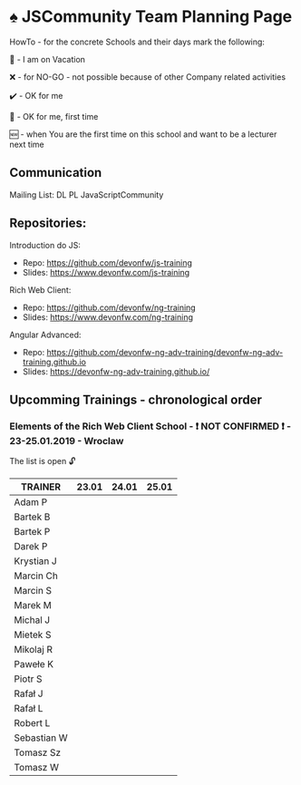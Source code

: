 # :spades: JSCommunity Team Planning Page

HowTo - for the concrete Schools and their days mark the following:

:palm_tree: - I am on Vacation

:x: - for NO-GO - not possible because of other Company related activities

:heavy_check_mark: - OK for me

:beginner: - OK for me, first time

:new: - when You are the first time on this school and want to be a lecturer next time

## Communication

Mailing List: DL PL JavaScriptCommunity

## Repositories:

Introduction do JS: 
* Repo: https://github.com/devonfw/js-training
* Slides: https://www.devonfw.com/js-training

Rich Web Client: 
* Repo: https://github.com/devonfw/ng-training
* Slides: https://www.devonfw.com/ng-training 

Angular Advanced: 
* Repo: https://github.com/devonfw-ng-adv-training/devonfw-ng-adv-training.github.io
* Slides: https://devonfw-ng-adv-training.github.io/

## Upcomming Trainings - chronological order

### Elements of the Rich Web Client School - :exclamation: NOT CONFIRMED :exclamation: - 23-25.01.2019 - Wroclaw
The list is open :unlock:

| TRAINER       |      23.01	     |      24.01       |      25.01	     |
| --            |      :---:       |      :---:       |      :---:       |
| Adam P        |                  |                  |                  |
| Bartek B      |                  |                  |                  |
| Bartek P      |                  |                  |                  |
| Darek P       |                  |                  |                  |
| Krystian J    |                  |                  |                  |
| Marcin Ch     |                  |                  |                  |
| Marcin S      |                  |                  |                  |
| Marek M       |                  |                  |                  |
| Michal J      |                  |                  |                  |
| Mietek S      |                  |                  |                  |
| Mikolaj R     |                  |                  |                  |
| Pawełe K      |                  |                  |                  |
| Piotr S       |                  |                  |                  |
| Rafał J       |                  |                  |                  |
| Rafał L       |                  |                  |                  |
| Robert L      |                  |                  |                  |
| Sebastian W   |                  |                  |                  |
| Tomasz Sz     |                  |                  |                  |
| Tomasz W      |                  |                  |                  |
